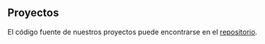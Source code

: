 ## Proyectos

El código fuente de nuestros proyectos puede encontrarse en el 
[repositorio][git].

 [git]: http://git.sentx.net/
